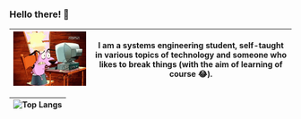 ### Hello there! 👋

| <img src="src/tenor.gif"  /> | I am a systems engineering student, self-taught in various topics of technology and someone who likes to break things (with the aim of learning of course 😂). |
| :--------------------------: | :----------------------------------------------------------: |

| <img src="https://github-readme-stats.vercel.app/api/top-langs/?username=Chucklagos&layout=compact" alt="Top Langs"  /> |
| :----------------------------------------------------------: |



<!--
**Chucklagos/Chucklagos** is a ✨ _special_ ✨ repository because its `README.md` (this file) appears on your GitHub profile.

Here are some ideas to get you started:

- 🔭 I’m currently working on ...
- 🌱 I’m currently learning ...
- 👯 I’m looking to collaborate on ...
- 🤔 I’m looking for help with ...
- 💬 Ask me about ...
- 📫 How to reach me: ...
- 😄 Pronouns: ...
- ⚡ Fun fact: ...
-->

